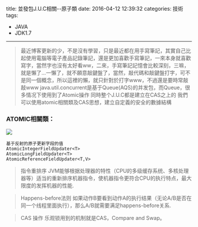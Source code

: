 title: 並發包J.U.C相關--原子類
date: 2016-04-12 12:39:32
categories: 技術
tags:
- JAVA
- JDK1.7
---
> 最近博客更新的少，不是沒有學習，只是最近都在用手寫筆記，其實自己比起使用電腦等電子產品記錄筆記，還是更加喜歡手寫筆記，一來本身就喜歡寫字，當然字也沒有太好看ww，二來，手寫筆記記憶會比較深刻，三嘛，就是懶了...一懶了，就不願意敲鍵盤了，當然，敲代碼和敲鍵盤打字，可不是同一個概念，所以這裡的懶，就只針對於打字www，不過還是要時常敲敲www
> java.util.concurrent是基于Queue(AQS)的并发包，而Queue，很多情况下使用到了Atomic操作
> 同時整个J.U.C都是建立在CAS之上的
> 我們可以使用atomic相關類及CAS思想，建立自定義的安全的數據結構

<!--more-->

### ATOMIC相關類：
<img src="/images/JDK/JUC/juc-atomic.png"  />

```
基于反射的原子更新字段的值
AtomicIntegerFieldUpdater<T>
AtomicLongFieldUpdater<T>
AtomicReferenceFieldUpdater<T,V>
```
> 指令重排序
> JVM能够根据处理器的特性（CPU的多级缓存系统、多核处理器等）适当的重新排序机器指令，使机器指令更符合CPU的执行特点，最大限度的发挥机器的性能.

> Happens-before法则
> 如果动作B要看到动作A的执行结果（无论A/B是否在同一个线程里面执行），那么A/B就需要满足happens-before关系.

> CAS 操作
> 乐观锁用到的机制就是CAS，Compare and Swap。


